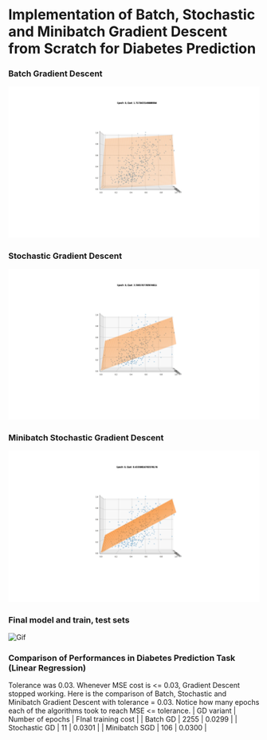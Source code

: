 # Implementation of Batch, Stochastic and Minibatch Gradient Descent from Scratch for Diabetes Prediction
### Batch Gradient Descent
![Gif](GIFs/bgd_gif.gif)
### Stochastic Gradient Descent
![Gif](GIFs/sgd_gif.gif)
### Minibatch Stochastic Gradient Descent
![Gif](GIFs/mbsgd_gif.gif)
### Final model and train, test sets
![Gif](GIFs/final_model.gif)
### Comparison of Performances in Diabetes Prediction Task (Linear Regression)
Tolerance was 0.03. Whenever MSE cost is <= 0.03, Gradient Descent stopped working. Here is the comparison of Batch, Stochastic and Minibatch Gradient Descent with tolerance = 0.03. Notice how many epochs each of the algorithms took to reach MSE <= tolerance. 
| GD variant | Number of epochs | FInal training cost |
| Batch GD   | 2255             | 0.0299              |
| Stochastic GD | 11            | 0.0301              |
| Minibatch SGD | 106           | 0.0300              |

